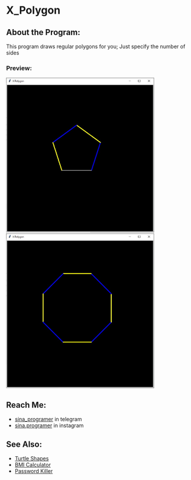 # X_Polygon

## **About the Program:**
This program draws regular polygons for you; Just specify the number of sides

### **Preview:** 
<img width=400 src='https://github.com/sina-programer/X_Polygon/blob/main/Files/sample1.jpg'>
<img width=400 src='https://github.com/sina-programer/X_Polygon/blob/main/Files/sample2.jpg'>

## **Reach Me:**
- [sina_programer](https://t.me/sina_programer) in telegram
- [sina.programer](https://www.instagram.com/sina.programer) in instagram

## **See Also:**
- [Turtle Shapes](https://github.com/sina-programer/Turtle_Shapes)
- [BMI Calculator](https://github.com/sina-programer/BMI_Calculator)
- [Password Killer](https://github.com/sina-programer/Password_Killer)
